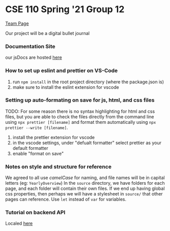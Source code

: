 # CSE 110 Spring '21 Group 12

[Team Page](admin/team.md)

Our project will be a digital bullet journal

### Documentation Site
our jsDocs are hosted [here](https://dustinlin.github.io/110Group12JsDocs/index.html)

### How to set up eslint and prettier on VS-Code

1. run `npm install` in the root project directory (where the package.json is)
2. make sure to install the eslint extension for vscode

### Setting up auto-formating on save for js, html, and css files

TODO: For some reason there is no syntax highlighting for html and css files, but you are able to check the files directly from the command line using `npx prettier [filename]` and format them automatically using `npx prettier --write [filename]`.

1. install the prettier extension for vscode
2. in the vscode settings, under "defualt formatter" select prettier as your default formatter
3. enable "format on save"


### Notes on style and structure for reference
We agreed to all use *camelCase* for naming, and file names will be in capital letters (eg: `YearlyOverview`)
In the `source` directory, we have folders for each page, and each folder will contain their own files. If we end up having global css properties, then perhaps we will have a stylesheet in `source/` that other pages can reference.  Use `let` instead of `var` for variables.


### Tutorial on backend API
Localed [here](./mil-notes/tutorials/Cruc.md)


